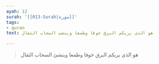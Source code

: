 ```yaml
---
ayah: 12
surah: '[[013-Surah|سورة]]'
tags:
- quran
text: هو الذي يريكم البرق خوفا وطمعا وينشئ السحاب الثقال

---
```

> هو الذي يريكم البرق خوفا وطمعا وينشئ السحاب الثقال
